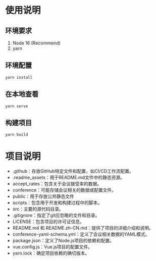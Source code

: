 # 使用说明

## 环境要求

1. Node 16 (Recommend)
2. yarn

## 环境配置

```
yarn install
```

## 在本地查看
```
yarn serve
```

## 构建项目
```
yarn build
```

# 项目说明

* .github：存放GitHub特定文件和配置，如CI/CD工作流配置。
* .readme_assets：用于README.md文件中的静态资源。
* accept_rates：包含关于会议接受率的数据。
* conference：可能存储会议相关的数据或配置文件。
* public：用于存放公共静态文件
* scripts：包含用于开发和构建过程中的脚本。
* src：主要的源代码目录。
* .gitignore：指定了git应忽略的文件和目录。
* LICENSE：包含项目的许可证信息。
* README.md 和 README.zh-CN.md：提供了项目的详细介绍和说明。
* conference-yaml-schema.yml：定义了会议相关数据的YAML模式。
* package.json：定义了Node.js项目的依赖和配置。
* vue.config.js：Vue.js项目的配置文件。
* yarn.lock：确定项目依赖的确切版本。

